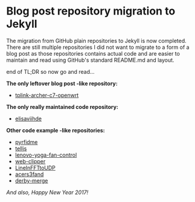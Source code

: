 # Blog post repository migration to Jekyll

The migration from GitHub plain repositories to Jekyll is now completed.
There are still multiple repositories I did not want to migrate to a form
of a blog post as those repositories contains actual code and are easier
to maintain and read using GitHub's standard README.md and layout.

end of TL;DR so now go and read...

**The only leftover blog post -like repository:**

* [tplink-archer-c7-openwrt](https://github.com/enyone/tplink-archer-c7-openwrt)

**The only really maintained code repository:**

* [elisaviihde](https://github.com/enyone/elisaviihde)

**Other code example -like repositories:**

* [pyrfidme](https://github.com/enyone/pyrfidme)
* [telljs](https://github.com/enyone/telljs)
* [lenovo-yoga-fan-control](https://github.com/enyone/lenovo-yoga-fan-control)
* [web-clipper](https://github.com/enyone/web-clipper)
* [LineInFFTtoUDP](https://github.com/enyone/LineInFFTtoUDP)
* [acers3fand](https://github.com/enyone/acers3fand)
* [derby-merge](https://github.com/enyone/derby-merge)

*And also, Happy New Year 2017!*
